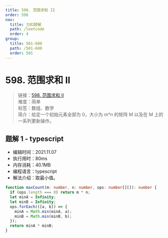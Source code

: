 ```yaml
---
title: 598. 范围求和 II
order: 598
nav:
  title: 力扣题解
  path: /leetcode
  order: 4
group:
  title: 501-600
  path: /501-600
  order: 501
---
```


# 598. 范围求和 II

> 链接：[598. 范围求和 II](https://leetcode-cn.com/problems/range-addition-ii/)  
> 难度：简单  
> 标签：数组、数学  
> 简介：给定一个初始元素全部为 0，大小为 m\*n 的矩阵 M 以及在 M 上的一系列更新操作。

## 题解 1 - typescript

- 编辑时间：2021.11.07
- 执行用时：80ms
- 内存消耗：40.1MB
- 编程语言：typescript
- 解法介绍：取最小值。

```typescript
function maxCount(m: number, n: number, ops: number[][]): number {
  if (ops.length === 0) return m * n;
  let minA = Infinity;
  let minB = Infinity;
  ops.forEach(([a, b]) => {
    minA = Math.min(minA, a);
    minB = Math.min(minB, b);
  });
  return minA * minB;
}
```
